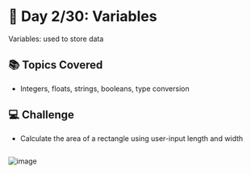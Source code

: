 # 🚀 Day 2/30: Variables

Variables: used to store data

## 📚 Topics Covered
- Integers, floats, strings, booleans, type conversion

## 💻 Challenge
- Calculate the area of a rectangle using user-input length and width

```python

```

![image]()




